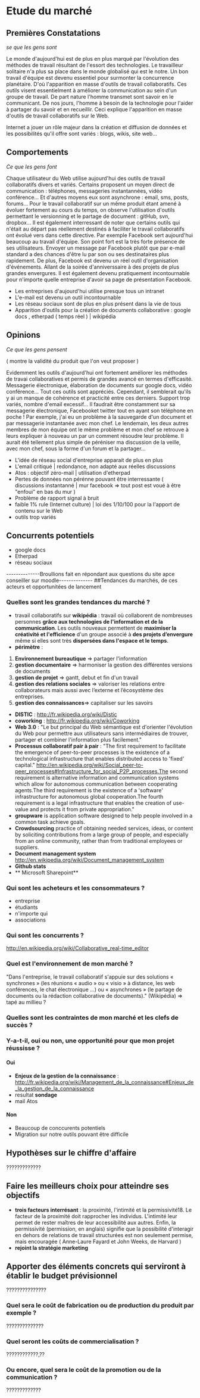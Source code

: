 # Etude du marché 


## Premières Constatations
*se que les gens sont*

Le monde d'aujourd'hui est de plus en plus marqué par l'évolution des méthodes de travail résultant de l'essort des technologies. Le travailleur solitaire n'a plus sa place dans le monde globalisé qui est le notre. Un bon travail d'équipe est devenu essentiel pour surmonter la concurrence planétaire. D'où l'apparition en masse d'outils  de travail collaboratifs. Ces outils visent essentielment à améliorer la communication au sein d'un groupe de travail. De part nature l'homme transmet sont savoir en le communicant. De nos jours, l'homme à besoin de la technologie pour l'aider à partager du savoir et en recueillir. Ceci explique l'apparition en masse d'outils de travail collaboratifs sur le Web.


Internet a jouer un rôle majeur dans la création et diffusion de données et les possibilités qu'il offre sont variés : blogs, wikis, site web...
## Comportements
*Ce que les gens font*

Chaque utilisateur du Web utilise aujourd'hui des outils de travail collaboratifs divers et variés. Certains proposent un moyen direct de communication : téléphones, messageries instantannées, vidéo conférence... Et d'autres moyens eux sont asynchrone : email, sms, posts, forums... 
Pour le travail collaboratif sur un même produit étant amené à évoluer fortement au cours du temps, on observe l'utilisation d'outils permettant le versionning et le partage de document : gitHub, svn, dropbox... 
Il est également interressant de noter que certains outils qui n'était au départ pas réellement destinés à faciliter le travail collaboratifs ont évolué vers dans cette directive. Par exemple Facebook sert aujourd'hui beaucoup au travail d'équipe. Son point fort est la très forte présence de ses utilisateurs. Envoyer un message par Facebook plutôt que par e-mail standard a des chances d'être lu par son ou ses destinataires plus rapidement. De plus, Facebook est devenu un réel outil d'organisation d'événements. Allant de la soirée d'anniverssaire à des projets de plus grandes envergures. Il est également devenu pratiquement incontournable pour n'importe quelle entreprise d'avoir sa page de présentation Facebook.


* Les entreprises d'aujourd'hui utilise presque tous un intranet
* L'e-mail est devenu un outil incontournable
* Les réseau sociaux sont de plus en plus présent dans la vie de tous
* Apparition d'outils pour la création de documents collaborative : google docs , etherpad ( temps réel ) | wikipédia 




## 	Opinions 
*Ce que les gens pensent*

( montre la validité du produit que l'on veut proposer )

Evidemment les outils d'aujourd'hui ont fortement améliorer les méthodes de travai collaboratives et permis de grandes avancé en termes d'efficasité. Messagerie électronique, élaboration de documents sur google docs, vidéo conférence... Tout ces outils sont appréciés. Cependant, il semblerait qu'ils y ai un manque de cohérence et practicité entre ces derniers. Support trop variés, nombre d'email excessif... Il faudrait être constamment sur sa messagerie électronique, Facebooket twitter tout en ayant son téléphone en poche ! Par exemple, j'ai eu un problème à la sauvegarde d'un document et par messagerie instantanée avec mon chef. Le lendemain, les deux autres membres de mon équipe ont le même problème et mon chef se retrouve à leurs expliquer à nouveau un par un comment résoudre leur problème. Il aurait été tellement plus simple de péréniser ma discussion de la veille, avec mon chef, sous la forme d'un forum et la partager...

* L'idée de réseau social d'entreprise apparait de plus en plus
* L'email critiqué | redondance, non adapté aux réelles discussions
* Atos : objectif zéro-mail | utilisation d'etherpad
* Pertes de données non pérénne pouvant être interressante ( discussions instantanné | mur facebook => tout post est voué à être "enfoui" en bas du mur )
* Problème de rapport signal à bruit
* faible 1% rule (Internet culture) | loi des 1/10/100 pour la l'apport de contenu sur le Web
* outils trop variés

## Concurrents potentiels 

* google docs
* Etherpad
* réseau sociaux

--------------Broullions fait en répondant aux questions du site apce conseiller sur moodle--------------
##Tendances du marchés, de ces acteurs et opportunitées de lancement

### Quelles sont les grandes tendances du marché ?


* travail collaboratifs sur **wikipédia** : travail où collaborent de nombreuses personnes **grâce aux technologies de l'information et de la communication**. Les outils nouveaux permettent de **maximiser la créativité et l'efficience** d'un groupe associé à **des projets d’envergure** même si elles sont très **dispersées dans l'espace et le temps**. 
* **périmètre** : 
1. **Environnement bureautique** => partager l'information 
2. **gestion documentaire** => harmoniser la gestion des différentes versions de documents
3. **gestion de projet** => gantt, debut et fin d'un travail	
4. **gestion des relations sociales** => valoriser les relations entre collaborateurs mais aussi avec l’externe et l’écosystème des entreprises.
5. **gestion des connaissances**=>  capitaliser sur les savoirs


* **DISTIC** : http://fr.wikipedia.org/wiki/Distic
* **coworking** : http://fr.wikipedia.org/wiki/Coworking
* **Web 3.0** : "Le but principal du Web sémantique est d'orienter l'évolution du Web pour permettre aux utilisateurs sans intermédiaires de trouver, partager et combiner l'information plus facilement." 
* **Processus collaboratif pair à pair** : "The first requirement to facilitate the emergence of peer-to-peer processes is the existence of a technological infrastructure that enables distributed access to 'fixed' capital." http://en.wikipedia.org/wiki/Social_peer-to-peer_processes#Infrastructure_for_social_P2P_processes.The second requirement is alternative information and communication systems which allow for autonomous communication between cooperating agents.The third requirement is the existence of a 'software' infrastructure for autonomous global cooperation.The fourth requirement is a legal infrastructure that enables the creation of use-value and protects it from private appropriation." 
* **groupware** is application software designed to help people involved in a common task achieve goals.
* **Crowdsourcing** practice of obtaining needed services, ideas, or content by soliciting contributions from a large group of people, and especially from an online community, rather than from traditional employees or suppliers.
* **Document management system** http://en.wikipedia.org/wiki/Document_management_system
* **Github stats** 
* ** Microsoft Sharepoint**


### Qui sont les acheteurs et les consommateurs ?
* entreprise
* étudiants
* n'importe qui
* associations


### Qui sont les concurrents ?
http://en.wikipedia.org/wiki/Collaborative_real-time_editor

###  Quel est l'environnement de mon marché ?
"Dans l'entreprise, le travail collaboratif s'appuie sur des solutions « synchrones » (les réunions « audio » ou « visio » à distance, les web conférences, le chat électronique ...) ou « asynchrones » (le partage de documents ou la rédaction collaborative de documents)." (Wikipédia) => tapé au millieu ?

### Quelles sont les contraintes de mon marché et les clefs de succès ?

### Y-a-t-il, oui ou non, une opportunité pour que mon projet réussisse ?
#### Oui
* **Enjeux de la gestion de la connaissance** : http://fr.wikipedia.org/wiki/Management_de_la_connaissance#Enjeux_de_la_gestion_de_la_connaissance
* resultat **sondage**
* mail Atos 


#### Non
* Beaucoup de conccurents potentiels
* Migration sur notre outils pouvant être difficile

## Hypothèses sur le chiffre d'affaire
?????????????



##  Faire les meilleurs choix pour atteindre ses objectifs
* **trois facteurs interrésant** : la proximité, l'intimité et la permissivité18. Le facteur de la proximité doit rapprocher les individus. L'intimité leur permet de rester maîtres de leur accessibilité aux autres. Enfin, la permissivité (permission, en anglais) signifie que la possibilité d'interagir en dehors de relations de travail structurées est non seulement permise, mais encouragée (  Anne-Laure Fayard et John Weeks, de Harvard )
* **rejoint la stratégie marketing**


##  Apporter des éléments concrets qui serviront à établir le budget prévisionnel
???????????????

### Quel sera le coût de fabrication ou de production du produit par exemple ?
??????????????

###  Quel seront les coûts de commercialisation ?
????????????,??

### Ou encore, quel sera le coût de la promotion ou de la communication ?
?????????????








